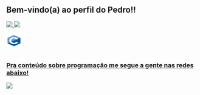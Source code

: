 ## Bem-vindo(a) ao perfil do Pedro!!

 <div>
   <a href="https://github.com/Pedhoficial">
   <img height="180em" src="https://github-readme-stats.vercel.app/api?username=Pedhoficial&show_icons=true&theme=tokyonight&include_all_commits=true&count_private=true"/>
   <img height="180em" src="https://github-readme-stats.vercel.app/api/top-langs/?username=Pedhoficial&layout=compact&langs_count=6&theme=tokyonight"/>
</div>
    
<div style="display: inline_block"><br>
  <img align="center" alt="CSS" height="30" width="40" src="https://raw.githubusercontent.com/devicons/devicon/master/icons/c/c-original.svg">
</div>
 
<br>
 
### Pra conteúdo sobre programação me segue a gente nas redes abaixo!
 
<div> 
  <a href="https://www.linkedin.com/in/pedrohenriquedasilva007" target="_blank"><img src="https://img.shields.io/badge/-LinkedIn-%230077B5?style=for-the-badge&logo=linkedin&logoColor=white" target="_blank"></a>
</div>
